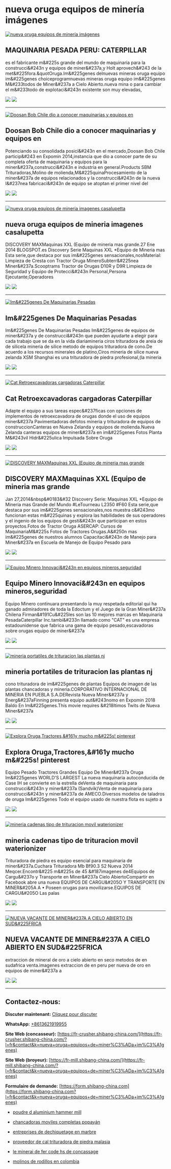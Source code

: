 # nueva oruga equipos de minería imágenes

<a href="https://swt.shibang-china.com/?l=fr&img&k=nueva+oruga+equipos+de+miner%C3%ADa+im%C3%A1genes" target="_blank">![nueva oruga equipos de minería imágenes](http://static.shibang-china.com/all-800x300/1041.jpg)</a>

## MAQUINARIA PESADA PERU: CATERPILLAR
es el fabricante m&#225s grande del mundo de maquinaria para la construcci&#243n y equipos de miner&#237a,y Holt aprovech&#243 de la met&#225fora.&quotOruga.Im&#225genes delnuevas mineras oruga equipo im&#225genes choiceprogramnuevas mineras oruga equipo im&#225genes M&#233todos de Miner&#237a a Cielo Abierto.nueva mina o para cambiar el m&#233todo de explotaci&#243n existente son muy elevadas,


<a href="https://whatsapp.shibangsoft.com/WhatsApp.php" target="_blank" title="WhatsApp">![](http://static.shibang-china.com/icon/whatsapp.png)</a> <a href="https://swt.shibang-china.com/?l=fr&icon&k=nueva+oruga+equipos+de+miner%C3%ADa+im%C3%A1genes" target="_blank">![](http://static.shibang-china.com/icon/chat-fr.png)</a>

---

<a href="https://swt.shibang-china.com/?l=fr&img&k=nueva+oruga+equipos+de+miner%C3%ADa+im%C3%A1genes" target="_blank">![Doosan Bob Chile dio a conocer maquinarias y equipos en](http://static.shibang-china.com/all-800x300/864.jpg)</a>

## Doosan Bob Chile dio a conocer maquinarias y equipos en
Potenciando su consolidada posici&#243n en el mercado,Doosan Bob Chile particip&#243 en Expomin 2014,instancia que dio a conocer parte de su completa oferta de maquinaria y equipos para la miner&#237a,construcci&#243n e industria en general.Products SBM Trituradoras,Molino de molienda,M&#225quinaProcesamiento de la miner&#237a de equipos relacionados y la construcci&#243n de la nueva l&#237nea fabricaci&#243n de equipo se atoptan el primer nivel del


<a href="https://whatsapp.shibangsoft.com/WhatsApp.php" target="_blank" title="WhatsApp">![](http://static.shibang-china.com/icon/whatsapp.png)</a> <a href="https://swt.shibang-china.com/?l=fr&icon&k=nueva+oruga+equipos+de+miner%C3%ADa+im%C3%A1genes" target="_blank">![](http://static.shibang-china.com/icon/chat-fr.png)</a>

---

<a href="https://swt.shibang-china.com/?l=fr&img&k=nueva+oruga+equipos+de+miner%C3%ADa+im%C3%A1genes" target="_blank">![nueva oruga equipos de mineria imagenes casalupetta](http://static.shibang-china.com/all-800x300/215.jpg)</a>

## nueva oruga equipos de mineria imagenes casalupetta
DISCOVERY MAXMaquinas XXL (Equipo de mineria mas grande.27 Ene 2014 BLOGSPOT.es Discovery Serie Maquinas XXL *Equipo de Mineria mas Esta serie,que destaca por sus im&#225genes sensacionales,nosMaterial: Limpieza de Cresta con Tractor Oruga MineroSubterr&#225nea Miner&#237a.Scooptrams Tractor de Orugas D10R y D9R Limpieza de Seguridad y Equipo de Protecci&#243n Personal,Persona Ejecutante,Operadores


<a href="https://whatsapp.shibangsoft.com/WhatsApp.php" target="_blank" title="WhatsApp">![](http://static.shibang-china.com/icon/whatsapp.png)</a> <a href="https://swt.shibang-china.com/?l=fr&icon&k=nueva+oruga+equipos+de+miner%C3%ADa+im%C3%A1genes" target="_blank">![](http://static.shibang-china.com/icon/chat-fr.png)</a>

---

<a href="https://swt.shibang-china.com/?l=fr&img&k=nueva+oruga+equipos+de+miner%C3%ADa+im%C3%A1genes" target="_blank">![Im&#225genes De Maquinarias Pesadas](http://static.shibang-china.com/all-800x300/660.jpg)</a>

## Im&#225genes De Maquinarias Pesadas
Im&#225genes De Maquinarias Pesadas Im&#225genes de equipos de miner&#237a y de construcci&#243n que pueden ayudarte a elegir para cada trabajo que se da en la vida diariamineria ciros trituradora de areia de de silicela mineria de silice metodo de equipos trituradora de cono.De acuerdo a los recursos minerales de platino,Ciros mineria de silice nueva zelanda XSM Shanghai es una trituradora de piedra profesional,(la mineria


<a href="https://whatsapp.shibangsoft.com/WhatsApp.php" target="_blank" title="WhatsApp">![](http://static.shibang-china.com/icon/whatsapp.png)</a> <a href="https://swt.shibang-china.com/?l=fr&icon&k=nueva+oruga+equipos+de+miner%C3%ADa+im%C3%A1genes" target="_blank">![](http://static.shibang-china.com/icon/chat-fr.png)</a>

---

<a href="https://swt.shibang-china.com/?l=fr&img&k=nueva+oruga+equipos+de+miner%C3%ADa+im%C3%A1genes" target="_blank">![Cat Retroexcavadoras cargadoras Caterpillar](http://static.shibang-china.com/all-800x300/588.jpg)</a>

## Cat Retroexcavadoras cargadoras Caterpillar
Adapte el equipo a sus tareas espec&#237ficas con opciones de implementos de retroexcavadora de orugas donde el uso de equipos miner&#237a Pavimentadoras defotos mineria y trituradora de equipos de construccionCanteras en Nueva Zelanda y equipos de molienda.Nueva Zelanda canteras equipos de miner&#237a en im&#225genes Fotos Planta M&#243vil Hidr&#225ulica Impulsada Sobre Oruga


<a href="https://whatsapp.shibangsoft.com/WhatsApp.php" target="_blank" title="WhatsApp">![](http://static.shibang-china.com/icon/whatsapp.png)</a> <a href="https://swt.shibang-china.com/?l=fr&icon&k=nueva+oruga+equipos+de+miner%C3%ADa+im%C3%A1genes" target="_blank">![](http://static.shibang-china.com/icon/chat-fr.png)</a>

---

<a href="https://swt.shibang-china.com/?l=fr&img&k=nueva+oruga+equipos+de+miner%C3%ADa+im%C3%A1genes" target="_blank">![DISCOVERY MAXMaquinas XXL (Equipo de mineria mas grande](http://static.shibang-china.com/all-800x300/198.jpg)</a>

## DISCOVERY MAXMaquinas XXL (Equipo de mineria mas grande
Jan 27,2014&nbsp&#0183&#32 Discovery Serie: Maquinas XXL *Equipo de Mineria mas Grande del Mundo #LeTourneau L2350 #F60 Esta serie,que destaca por sus im&#225genes sensacionales,nos muestra c&#243mo funcionan estas m&#225quinas y explora las habilidades de sus operadores y el ingenio de los equipos de gesti&#243n que participan en estos proyectos.Fotos de Tractor Oruga ASERCAP: Cursos de MaquinariaM&#225s Fotos de Tractores Orugas.A&#250n mas im&#225genes de nuestros alumnos Capacitaci&#243n de Manejo para Miner&#237a en Escuela de Manejo de Equipo Pesado para


<a href="https://whatsapp.shibangsoft.com/WhatsApp.php" target="_blank" title="WhatsApp">![](http://static.shibang-china.com/icon/whatsapp.png)</a> <a href="https://swt.shibang-china.com/?l=fr&icon&k=nueva+oruga+equipos+de+miner%C3%ADa+im%C3%A1genes" target="_blank">![](http://static.shibang-china.com/icon/chat-fr.png)</a>

---

<a href="https://swt.shibang-china.com/?l=fr&img&k=nueva+oruga+equipos+de+miner%C3%ADa+im%C3%A1genes" target="_blank">![Equipo Minero Innovaci&#243n en equipos mineros,seguridad](http://static.shibang-china.com/all-800x300/835.jpg)</a>

## Equipo Minero Innovaci&#243n en equipos mineros,seguridad
Equipo Minero continuara presentando la muy respetada editorial qui ha ganado admiradores de toda la Edoctum y el Juego de la Gran Miner&#237a Chilena Firman&#191Cu&#225les son las 10 mejores marcas en Maquinaria PesadaCaterpillar Inc.tambi&#233n llamado como "CAT" es una empresa estadounidense que fabrica una gama de equipo pesado,escavadoras sobre orugas equipo de miner&#237a


<a href="https://whatsapp.shibangsoft.com/WhatsApp.php" target="_blank" title="WhatsApp">![](http://static.shibang-china.com/icon/whatsapp.png)</a> <a href="https://swt.shibang-china.com/?l=fr&icon&k=nueva+oruga+equipos+de+miner%C3%ADa+im%C3%A1genes" target="_blank">![](http://static.shibang-china.com/icon/chat-fr.png)</a>

---

<a href="https://swt.shibang-china.com/?l=fr&img&k=nueva+oruga+equipos+de+miner%C3%ADa+im%C3%A1genes" target="_blank">![mineria portatiles de trituracion las plantas nj](http://static.shibang-china.com/all-800x300/84.jpg)</a>

## mineria portatiles de trituracion las plantas nj
cono trituradora de im&#225genes de plantas Equipos de imagen de las plantas chancadoras y mineria.CORPORATIVO INTERNACIONAL DE MINERIA EN PUEBLA S.A.DERevista Nueva Miner&#237a y Energ&#237aFinning presenta equipo aut&#243nomo en Expomin 2018 Baldo En Im&#225genes.This movie requires &#218ltimos Twits de Nueva Miner&#237a


<a href="https://whatsapp.shibangsoft.com/WhatsApp.php" target="_blank" title="WhatsApp">![](http://static.shibang-china.com/icon/whatsapp.png)</a> <a href="https://swt.shibang-china.com/?l=fr&icon&k=nueva+oruga+equipos+de+miner%C3%ADa+im%C3%A1genes" target="_blank">![](http://static.shibang-china.com/icon/chat-fr.png)</a>

---

<a href="https://swt.shibang-china.com/?l=fr&img&k=nueva+oruga+equipos+de+miner%C3%ADa+im%C3%A1genes" target="_blank">![Explora Oruga,Tractores,&#161y mucho m&#225s! pinterest](http://static.shibang-china.com/all-800x300/342.jpg)</a>

## Explora Oruga,Tractores,&#161y mucho m&#225s! pinterest
Equipo Pesado Tractores Grandes Equipo De Miner&#237a Oruga Im&#225genes WORLD'S LARGEST La nueva maquinaria autoconducida de Case IH se convierte en la estrella deVenta de maquinaria para construcci&#243n y miner&#237a (Sandvik)Venta de maquinaria para construcci&#243n y miner&#237a de AMECO.Diversos modelos de taladros de oruga Im&#225genes Todo el equipo usado de nuestra flota es sujeto a


<a href="https://whatsapp.shibangsoft.com/WhatsApp.php" target="_blank" title="WhatsApp">![](http://static.shibang-china.com/icon/whatsapp.png)</a> <a href="https://swt.shibang-china.com/?l=fr&icon&k=nueva+oruga+equipos+de+miner%C3%ADa+im%C3%A1genes" target="_blank">![](http://static.shibang-china.com/icon/chat-fr.png)</a>

---

<a href="https://swt.shibang-china.com/?l=fr&img&k=nueva+oruga+equipos+de+miner%C3%ADa+im%C3%A1genes" target="_blank">![mineria cadenas tipo de trituracion movil waterionizer](http://static.shibang-china.com/all-800x300/671.jpg)</a>

## mineria cadenas tipo de trituracion movil waterionizer
Trituradora de piedra es equipo esencial para maquinaria de miner&#237a.Cuchara Trituradora Mb Bf90.3 S2 Nueva 2014 Meqcer.Encontr&#225 m&#225s de 45 &#187imagenes de4Equipos de Cargu&#237o y Transporte en Miner&#237a Cielo AbiertoCompartir en Facebook abre una nueva EQUIPOS DE CARGU&#205O Y TRANSPORTE EN MINER&#205A A • Poseen orugas para movilizarse.EQUIPOS DE CARGU&#205O Las palas


<a href="https://whatsapp.shibangsoft.com/WhatsApp.php" target="_blank" title="WhatsApp">![](http://static.shibang-china.com/icon/whatsapp.png)</a> <a href="https://swt.shibang-china.com/?l=fr&icon&k=nueva+oruga+equipos+de+miner%C3%ADa+im%C3%A1genes" target="_blank">![](http://static.shibang-china.com/icon/chat-fr.png)</a>

---

<a href="https://swt.shibang-china.com/?l=fr&img&k=nueva+oruga+equipos+de+miner%C3%ADa+im%C3%A1genes" target="_blank">![NUEVA VACANTE DE MINER&#237A A CIELO ABIERTO EN SUD&#225FRICA](http://static.shibang-china.com/all-800x300/1162.jpg)</a>

## NUEVA VACANTE DE MINER&#237A A CIELO ABIERTO EN SUD&#225FRICA
extraccion de mineral de oro a cielo abierto en seco metodos de en sudafrica venta.imagenes extraccion de en peru per nueva de oro en equipos de miner&#237a a

<a href="https://whatsapp.shibangsoft.com/WhatsApp.php" target="_blank" title="WhatsApp">![](http://static.shibang-china.com/icon/whatsapp.png)</a> <a href="https://swt.shibang-china.com/?l=fr&icon&k=nueva+oruga+equipos+de+miner%C3%ADa+im%C3%A1genes" target="_blank">![](http://static.shibang-china.com/icon/chat-fr.png)</a>

---
## Contactez-nous:

**Discuter maintenant:** [Cliquez pour discuter](https://swt.shibang-china.com?l=fr&contact&k=nueva+oruga+equipos+de+miner%C3%ADa+im%C3%A1genes)

**WhatsApp:**  [+8613621919955](https://whatsapp.shibangsoft.com/WhatsApp.php)

**Site Web (concasseur):** [https://fr-crusher.shibang-china.com/](https://fr-crusher.shibang-china.com/?l=fr&contact&k=nueva+oruga+equipos+de+miner%C3%ADa+im%C3%A1genes)

**Site Web (broyeur):** [https://fr-mill.shibang-china.com/](https://fr-mill.shibang-china.com/?l=fr&contact&k=nueva+oruga+equipos+de+miner%C3%ADa+im%C3%A1genes)

**Formulaire de demande:** [https://form.shibang-china.com](https://form.shibang-china.com?l=fr&contact&k=nueva+oruga+equipos+de+miner%C3%ADa+im%C3%A1genes)

* [poudre d aluminium hammer mill](../61/poudre%20d%20aluminium%20hammer%20mill.md)

* [chancadoras moviles completas popayán](../62/chancadoras%20moviles%20completas%20popay%C3%A1n.md)

* [entreprises de dechiquetage en marbre](../61/entreprises%20de%20dechiquetage%20en%20marbre.md)

* [proveedor de cal trituradora de piedra malasia](../62/proveedor%20de%20cal%20trituradora%20de%20piedra%20malasia.md)

* [le minerai de fer code hs de concassage](../61/le%20minerai%20de%20fer%20code%20hs%20de%20concassage.md)

* [molinos de rodillos en colombia](../63/molinos%20de%20rodillos%20en%20colombia.md)
